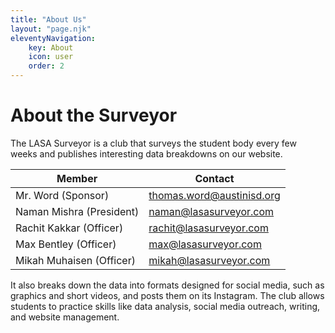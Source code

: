 ```yaml
---
title: "About Us"
layout: "page.njk"
eleventyNavigation:
    key: About
    icon: user
    order: 2
---
```


# About the Surveyor
The LASA Surveyor is a club that surveys the student body every few weeks and publishes interesting data breakdowns on our website.
<table class="table">
  <thead class="thead">
    <tr>
      <th scope="Member">Member</th>
      <th scope="Contact">Contact</th>
    </tr>
  </thead>
  <tbody>
    <tr>
      <td>Mr. Word (Sponsor)</td>
      <td><a href="mailto:thomas.word@austinisd.org">thomas.word@austinisd.org</a></td>
    </tr>
    <tr>
      <td>Naman Mishra (President)</td>
      <td><a href="mailto:naman@lasasurveyor.com">naman@lasasurveyor.com</a></td>
    </tr>
    <tr>
      <td>Rachit Kakkar (Officer)</td>
      <td><a href="mailto:rachit@lasasurveyor.com<">rachit@lasasurveyor.com</a></td>
    </tr>
    <tr>
      <td>Max Bentley (Officer)</td>
      <td><a href="mailto:rachit@lasasurveyor.com<">max@lasasurveyor.com</a></td>
    </tr>
    <tr>
      <td>Mikah Muhaisen (Officer)</td>
      <td><a href="mailto:rachit@lasasurveyor.com<">mikah@lasasurveyor.com</a></td>
    </tr>
  </tbody>
</table>
It also breaks down the data into formats designed for social media, such as graphics and short videos, and posts them on its Instagram. The club allows students to practice skills like data analysis, social media outreach, writing, and website management.